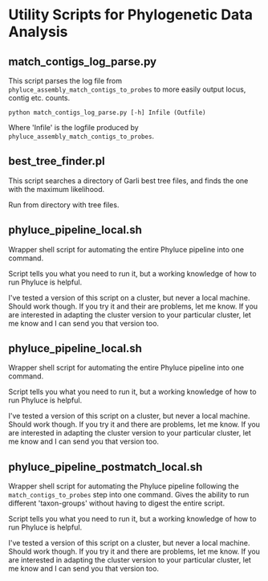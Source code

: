 # Utility Scripts for Phylogenetic Data Analysis


## match\_contigs\_log\_parse.py
This script parses the log file from `phyluce_assembly_match_contigs_to_probes` to more easily output locus, contig etc. counts.  
```
python match_contigs_log_parse.py [-h] Infile (Outfile)
```
Where 'Infile' is the logfile produced by `phyluce_assembly_match_contigs_to_probes`. 

## best\_tree\_finder.pl
This script searches a directory of Garli best tree files, and finds the one with the maximum likelihood. 

Run from directory with tree files. 


## phyluce\_pipeline\_local.sh
Wrapper shell script for automating the entire Phyluce pipeline into one command.  

Script tells you what you need to run it, but a working knowledge of how to run Phyluce is helpful. 

I've tested a version of this script on a cluster, but never a local machine. Should work though. If you try it and their are problems, let me know. If you are interested in adapting the cluster version to your particular cluster, let me know and I can send you that version too. 

## phyluce\_pipeline\_local.sh
Wrapper shell script for automating the entire Phyluce pipeline into one command.  

Script tells you what you need to run it, but a working knowledge of how to run Phyluce is helpful. 

I've tested a version of this script on a cluster, but never a local machine. Should work though. If you try it and there are problems, let me know. If you are interested in adapting the cluster version to your particular cluster, let me know and I can send you that version too. 

## phyluce\_pipeline\_postmatch\_local.sh

Wrapper shell script for automating the Phyluce pipeline following the `match_contigs_to_probes` step into one command. Gives the ability to run different 'taxon-groups' without having to digest the entire script.  

Script tells you what you need to run it, but a working knowledge of how to run Phyluce is helpful. 

I've tested a version of this script on a cluster, but never a local machine. Should work though. If you try it and there are problems, let me know. If you are interested in adapting the cluster version to your particular cluster, let me know and I can send you that version too. 
